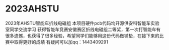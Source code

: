 # 2023AHSTU
2023年AHSTU智能车折线电磁组
本项目硬件pcb代码均开源供安科智能车实验室同学交流学习
获得智能车竞赛安徽赛区折线电磁组二等奖，第一次打智能车有很多遗憾，也获得了很多经验，希望同学们能够用这份代码做铺垫，在接下来的比赛中取得更好的成绩
有疑问可以加qq：1443409291
